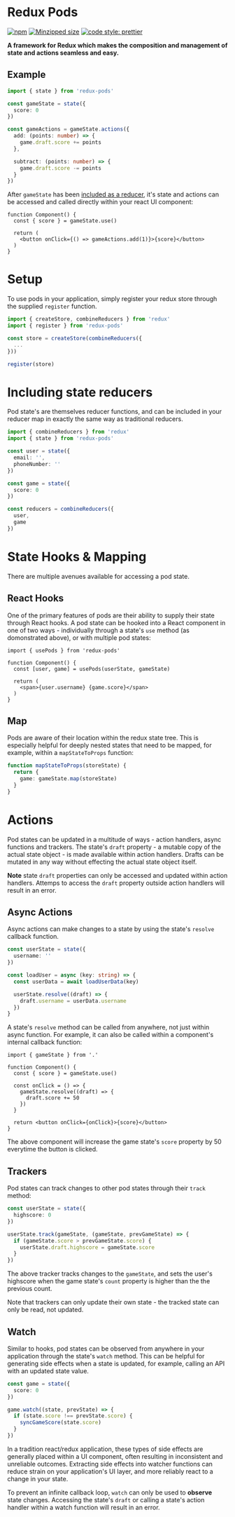 # Redux Pods

[![npm](https://img.shields.io/npm/v/redux-pods.svg)](https://www.npmjs.com/package/redux-pods) [![Minzipped size](https://img.shields.io/bundlephobia/minzip/redux-pods@2.0.0.svg)](https://bundlephobia.com/result?p=redux-pods) [![code style: prettier](https://img.shields.io/badge/code_style-prettier-ff69b4.svg)](https://github.com/prettier/prettier)

**A framework for Redux which makes the composition and management of state and actions seamless and easy.**

## Example

```ts
import { state } from 'redux-pods'

const gameState = state({ 
  score: 0
})

const gameActions = gameState.actions({
  add: (points: number) => {
    game.draft.score += points
  },

  subtract: (points: number) => {
    game.draft.score -= points
  }
})
```

After `gameState` has been [included as a reducer](#including-state-reducers), it's state and actions can be accessed and called directly within your react UI component:

```tsx
function Component() {
  const { score } = gameState.use()

  return (
    <button onClick={() => gameActions.add(1)}>{score}</button>
  )
}
```

# Setup

To use pods in your application, simply register your redux store through the supplied `register` function.

```ts
import { createStore, combineReducers } from 'redux'
import { register } from 'redux-pods'

const store = createStore(combineReducers({
  ... 
}))

register(store)
```

# Including state reducers

Pod state's are themselves reducer functions, and can be included in your reducer map in exactly the same way as
traditional reducers.

```ts
import { combineReducers } from 'redux'
import { state } from 'redux-pods'

const user = state({
  email: '',
  phoneNumber: ''
})

const game = state({
  score: 0
})

const reducers = combineReducers({
  user,
  game
})
```

# State Hooks & Mapping

There are multiple avenues available for accessing a pod state.

## React Hooks

One of the primary features of pods are their ability to supply their state through React hooks. A pod state can be hooked
into a React component in one of two ways - individually through a state's `use` method (as domonstrated above), or with
multiple pod states:

```tsx
import { usePods } from 'redux-pods'

function Component() {
  const [user, game] = usePods(userState, gameState)

  return (
    <span>{user.username} {game.score}</span>
  )
}
```

## Map

Pods are aware of their location within the redux state tree. This is especially helpful for deeply nested states that need
to be mapped, for example, within a `mapStateToProps` function:

```ts
function mapStateToProps(storeState) {
  return {
    game: gameState.map(storeState)
  }
}
```

# Actions

Pod states can be updated in a multitude of ways - action handlers, async functions and trackers. The state's `draft` property -
a mutable copy of the actual state object - is made available within action handlers. Drafts can be mutated in any way without
effecting the actual state object itself.

**Note** state `draft` properties can only be accessed and updated within action handlers. Attemps to access the `draft` property
outside action handlers will result in an error.

## Async Actions

Async actions can make changes to a state by using the state's `resolve` callback function.

```ts
const userState = state({ 
  username: ''
})

const loadUser = async (key: string) => {
  const userData = await loadUserData(key)

  userState.resolve((draft) => {
    draft.username = userData.username
  })
}
```

A state's `resolve` method can be called from anywhere, not just within async function. For example, it can also be called within
a component's internal callback function:

```tsx
import { gameState } from '.'

function Component() {
  const { score } = gameState.use()

  const onClick = () => {
    gameState.resolve((draft) => {
      draft.score += 50
    })
  }

  return <button onClick={onClick}>{score}</button>
}
```

The above component will increase the game state's `score` property by 50 everytime the button is clicked.

## Trackers

Pod states can track changes to other pod states through their `track` method:

```ts
const userState = state({
  highscore: 0
})

userState.track(gameState, (gameState, prevGameState) => {
  if (gameState.score > prevGameState.score) {
    userState.draft.highscore = gameState.score
  }
})
```

The above tracker tracks changes to the `gameState`, and sets the user's highscore when the game state's
`count` property is higher than the the previous count.

Note that trackers can only update their own state - the tracked state can only be read, not updated.

## Watch

Similar to hooks, pod states can be observed from anywhere in your application through the state's `watch` method. This can be helpful for generating side effects when a state is updated, for example, calling an API with an updated state value.

```ts
const game = state({
  score: 0
})

game.watch((state, prevState) => {
  if (state.score !== prevState.score) {
    syncGameScore(state.score)
  }
})
```

In a tradition react/redux application, these types of side effects are generally placed within a UI component, often resulting in inconsistent and unreliable outcomes. Extracting side effects into watcher functions can reduce strain on your application's UI layer, and more reliably react to a change in your state.

To prevent an infinite callback loop, `watch` can only be used to **observe** state changes. Accessing the state's `draft` or calling a state's action handler within a watch function will result in an error.